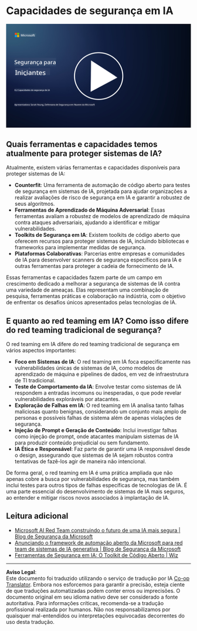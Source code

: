 <!--
CO_OP_TRANSLATOR_METADATA:
{
  "original_hash": "b6bb7175672298d1e2f73ba7e0006f95",
  "translation_date": "2025-09-03T21:35:11+00:00",
  "source_file": "8.2 AI security capabilities.md",
  "language_code": "br"
}
-->
# Capacidades de segurança em IA

[![Assista ao vídeo](../../translated_images/8-2_placeholder.bc988ce5dff1726a8b6f8c00b1250865ca23d02aa5cb11fb879ed1194702c99a.br.png)](https://learn-video.azurefd.net/vod/player?id=e0a6f844-d884-4f76-99bd-4ce9f7f73d22)

## Quais ferramentas e capacidades temos atualmente para proteger sistemas de IA?

Atualmente, existem várias ferramentas e capacidades disponíveis para proteger sistemas de IA:

-   **Counterfit**: Uma ferramenta de automação de código aberto para testes de segurança em sistemas de IA, projetada para ajudar organizações a realizar avaliações de risco de segurança em IA e garantir a robustez de seus algoritmos.
-   **Ferramentas de Aprendizado de Máquina Adversarial**: Essas ferramentas avaliam a robustez de modelos de aprendizado de máquina contra ataques adversariais, ajudando a identificar e mitigar vulnerabilidades.
-   **Toolkits de Segurança em IA**: Existem toolkits de código aberto que oferecem recursos para proteger sistemas de IA, incluindo bibliotecas e frameworks para implementar medidas de segurança.
-   **Plataformas Colaborativas**: Parcerias entre empresas e comunidades de IA para desenvolver scanners de segurança específicos para IA e outras ferramentas para proteger a cadeia de fornecimento de IA.

Essas ferramentas e capacidades fazem parte de um campo em crescimento dedicado a melhorar a segurança de sistemas de IA contra uma variedade de ameaças. Elas representam uma combinação de pesquisa, ferramentas práticas e colaboração na indústria, com o objetivo de enfrentar os desafios únicos apresentados pelas tecnologias de IA.

## E quanto ao red teaming em IA? Como isso difere do red teaming tradicional de segurança?

O red teaming em IA difere do red teaming tradicional de segurança em vários aspectos importantes:

-   **Foco em Sistemas de IA**: O red teaming em IA foca especificamente nas vulnerabilidades únicas de sistemas de IA, como modelos de aprendizado de máquina e pipelines de dados, em vez de infraestrutura de TI tradicional.
-   **Teste de Comportamento da IA**: Envolve testar como sistemas de IA respondem a entradas incomuns ou inesperadas, o que pode revelar vulnerabilidades exploráveis por atacantes.
-   **Exploração de Falhas em IA**: O red teaming em IA analisa tanto falhas maliciosas quanto benignas, considerando um conjunto mais amplo de personas e possíveis falhas de sistema além de apenas violações de segurança.
-   **Injeção de Prompt e Geração de Conteúdo**: Inclui investigar falhas como injeção de prompt, onde atacantes manipulam sistemas de IA para produzir conteúdo prejudicial ou sem fundamento.
-   **IA Ética e Responsável**: Faz parte de garantir uma IA responsável desde o design, assegurando que sistemas de IA sejam robustos contra tentativas de fazê-los agir de maneira não intencional.

De forma geral, o red teaming em IA é uma prática ampliada que não apenas cobre a busca por vulnerabilidades de segurança, mas também inclui testes para outros tipos de falhas específicas de tecnologias de IA. É uma parte essencial do desenvolvimento de sistemas de IA mais seguros, ao entender e mitigar riscos novos associados à implantação de IA.

## Leitura adicional

 - [Microsoft AI Red Team construindo o futuro de uma IA mais segura | Blog de Segurança da Microsoft](https://www.microsoft.com/en-us/security/blog/2023/08/07/microsoft-ai-red-team-building-future-of-safer-ai/?WT.mc_id=academic-96948-sayoung)
 - [Anunciando o framework de automação aberto da Microsoft para red team de sistemas de IA generativa | Blog de Segurança da Microsoft](https://www.microsoft.com/en-us/security/blog/2024/02/22/announcing-microsofts-open-automation-framework-to-red-team-generative-ai-systems/?WT.mc_id=academic-96948-sayoung)
 - [Ferramentas de Segurança em IA: O Toolkit de Código Aberto | Wiz](https://www.wiz.io/academy/ai-security-tools)

---

**Aviso Legal**:  
Este documento foi traduzido utilizando o serviço de tradução por IA [Co-op Translator](https://github.com/Azure/co-op-translator). Embora nos esforcemos para garantir a precisão, esteja ciente de que traduções automatizadas podem conter erros ou imprecisões. O documento original em seu idioma nativo deve ser considerado a fonte autoritativa. Para informações críticas, recomenda-se a tradução profissional realizada por humanos. Não nos responsabilizamos por quaisquer mal-entendidos ou interpretações equivocadas decorrentes do uso desta tradução.